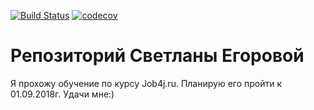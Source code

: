 [![Build Status](https://travis-ci.org/egorovasa/segorova.svg?branch=master)](https://travis-ci.org/egorovasa/segorova)
[![codecov](https://codecov.io/gh/egorovasa/segorova/branch/master/graph/badge.svg)](https://codecov.io/gh/egorovasa/segorova)
# Репозиторий Светланы Егоровой

Я прохожу обучение по курсу Job4j.ru. Планирую его пройти к 01.09.2018г. Удачи мне:)